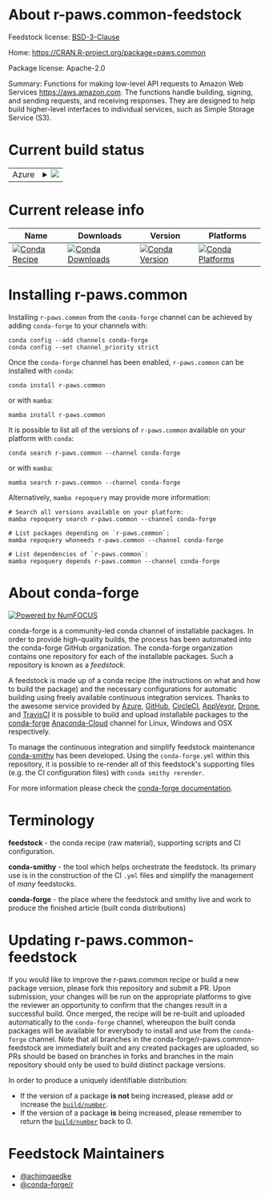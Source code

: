 About r-paws.common-feedstock
=============================

Feedstock license: [BSD-3-Clause](https://github.com/conda-forge/r-paws.common-feedstock/blob/main/LICENSE.txt)

Home: https://CRAN.R-project.org/package=paws.common

Package license: Apache-2.0

Summary: Functions for making low-level API requests to Amazon Web Services <https://aws.amazon.com>. The functions handle building, signing, and sending requests, and receiving responses. They are designed to help build higher-level interfaces to individual services, such as Simple Storage Service (S3).

Current build status
====================


<table>
    
  <tr>
    <td>Azure</td>
    <td>
      <details>
        <summary>
          <a href="https://dev.azure.com/conda-forge/feedstock-builds/_build/latest?definitionId=14210&branchName=main">
            <img src="https://dev.azure.com/conda-forge/feedstock-builds/_apis/build/status/r-paws.common-feedstock?branchName=main">
          </a>
        </summary>
        <table>
          <thead><tr><th>Variant</th><th>Status</th></tr></thead>
          <tbody><tr>
              <td>linux_64_r_base4.1</td>
              <td>
                <a href="https://dev.azure.com/conda-forge/feedstock-builds/_build/latest?definitionId=14210&branchName=main">
                  <img src="https://dev.azure.com/conda-forge/feedstock-builds/_apis/build/status/r-paws.common-feedstock?branchName=main&jobName=linux&configuration=linux%20linux_64_r_base4.1" alt="variant">
                </a>
              </td>
            </tr><tr>
              <td>linux_64_r_base4.2</td>
              <td>
                <a href="https://dev.azure.com/conda-forge/feedstock-builds/_build/latest?definitionId=14210&branchName=main">
                  <img src="https://dev.azure.com/conda-forge/feedstock-builds/_apis/build/status/r-paws.common-feedstock?branchName=main&jobName=linux&configuration=linux%20linux_64_r_base4.2" alt="variant">
                </a>
              </td>
            </tr><tr>
              <td>osx_64_r_base4.1</td>
              <td>
                <a href="https://dev.azure.com/conda-forge/feedstock-builds/_build/latest?definitionId=14210&branchName=main">
                  <img src="https://dev.azure.com/conda-forge/feedstock-builds/_apis/build/status/r-paws.common-feedstock?branchName=main&jobName=osx&configuration=osx%20osx_64_r_base4.1" alt="variant">
                </a>
              </td>
            </tr><tr>
              <td>osx_64_r_base4.2</td>
              <td>
                <a href="https://dev.azure.com/conda-forge/feedstock-builds/_build/latest?definitionId=14210&branchName=main">
                  <img src="https://dev.azure.com/conda-forge/feedstock-builds/_apis/build/status/r-paws.common-feedstock?branchName=main&jobName=osx&configuration=osx%20osx_64_r_base4.2" alt="variant">
                </a>
              </td>
            </tr><tr>
              <td>win_64</td>
              <td>
                <a href="https://dev.azure.com/conda-forge/feedstock-builds/_build/latest?definitionId=14210&branchName=main">
                  <img src="https://dev.azure.com/conda-forge/feedstock-builds/_apis/build/status/r-paws.common-feedstock?branchName=main&jobName=win&configuration=win%20win_64_" alt="variant">
                </a>
              </td>
            </tr>
          </tbody>
        </table>
      </details>
    </td>
  </tr>
</table>

Current release info
====================

| Name | Downloads | Version | Platforms |
| --- | --- | --- | --- |
| [![Conda Recipe](https://img.shields.io/badge/recipe-r--paws.common-green.svg)](https://anaconda.org/conda-forge/r-paws.common) | [![Conda Downloads](https://img.shields.io/conda/dn/conda-forge/r-paws.common.svg)](https://anaconda.org/conda-forge/r-paws.common) | [![Conda Version](https://img.shields.io/conda/vn/conda-forge/r-paws.common.svg)](https://anaconda.org/conda-forge/r-paws.common) | [![Conda Platforms](https://img.shields.io/conda/pn/conda-forge/r-paws.common.svg)](https://anaconda.org/conda-forge/r-paws.common) |

Installing r-paws.common
========================

Installing `r-paws.common` from the `conda-forge` channel can be achieved by adding `conda-forge` to your channels with:

```
conda config --add channels conda-forge
conda config --set channel_priority strict
```

Once the `conda-forge` channel has been enabled, `r-paws.common` can be installed with `conda`:

```
conda install r-paws.common
```

or with `mamba`:

```
mamba install r-paws.common
```

It is possible to list all of the versions of `r-paws.common` available on your platform with `conda`:

```
conda search r-paws.common --channel conda-forge
```

or with `mamba`:

```
mamba search r-paws.common --channel conda-forge
```

Alternatively, `mamba repoquery` may provide more information:

```
# Search all versions available on your platform:
mamba repoquery search r-paws.common --channel conda-forge

# List packages depending on `r-paws.common`:
mamba repoquery whoneeds r-paws.common --channel conda-forge

# List dependencies of `r-paws.common`:
mamba repoquery depends r-paws.common --channel conda-forge
```


About conda-forge
=================

[![Powered by
NumFOCUS](https://img.shields.io/badge/powered%20by-NumFOCUS-orange.svg?style=flat&colorA=E1523D&colorB=007D8A)](https://numfocus.org)

conda-forge is a community-led conda channel of installable packages.
In order to provide high-quality builds, the process has been automated into the
conda-forge GitHub organization. The conda-forge organization contains one repository
for each of the installable packages. Such a repository is known as a *feedstock*.

A feedstock is made up of a conda recipe (the instructions on what and how to build
the package) and the necessary configurations for automatic building using freely
available continuous integration services. Thanks to the awesome service provided by
[Azure](https://azure.microsoft.com/en-us/services/devops/), [GitHub](https://github.com/),
[CircleCI](https://circleci.com/), [AppVeyor](https://www.appveyor.com/),
[Drone](https://cloud.drone.io/welcome), and [TravisCI](https://travis-ci.com/)
it is possible to build and upload installable packages to the
[conda-forge](https://anaconda.org/conda-forge) [Anaconda-Cloud](https://anaconda.org/)
channel for Linux, Windows and OSX respectively.

To manage the continuous integration and simplify feedstock maintenance
[conda-smithy](https://github.com/conda-forge/conda-smithy) has been developed.
Using the ``conda-forge.yml`` within this repository, it is possible to re-render all of
this feedstock's supporting files (e.g. the CI configuration files) with ``conda smithy rerender``.

For more information please check the [conda-forge documentation](https://conda-forge.org/docs/).

Terminology
===========

**feedstock** - the conda recipe (raw material), supporting scripts and CI configuration.

**conda-smithy** - the tool which helps orchestrate the feedstock.
                   Its primary use is in the construction of the CI ``.yml`` files
                   and simplify the management of *many* feedstocks.

**conda-forge** - the place where the feedstock and smithy live and work to
                  produce the finished article (built conda distributions)


Updating r-paws.common-feedstock
================================

If you would like to improve the r-paws.common recipe or build a new
package version, please fork this repository and submit a PR. Upon submission,
your changes will be run on the appropriate platforms to give the reviewer an
opportunity to confirm that the changes result in a successful build. Once
merged, the recipe will be re-built and uploaded automatically to the
`conda-forge` channel, whereupon the built conda packages will be available for
everybody to install and use from the `conda-forge` channel.
Note that all branches in the conda-forge/r-paws.common-feedstock are
immediately built and any created packages are uploaded, so PRs should be based
on branches in forks and branches in the main repository should only be used to
build distinct package versions.

In order to produce a uniquely identifiable distribution:
 * If the version of a package **is not** being increased, please add or increase
   the [``build/number``](https://docs.conda.io/projects/conda-build/en/latest/resources/define-metadata.html#build-number-and-string).
 * If the version of a package **is** being increased, please remember to return
   the [``build/number``](https://docs.conda.io/projects/conda-build/en/latest/resources/define-metadata.html#build-number-and-string)
   back to 0.

Feedstock Maintainers
=====================

* [@achimgaedke](https://github.com/achimgaedke/)
* [@conda-forge/r](https://github.com/conda-forge/r/)

